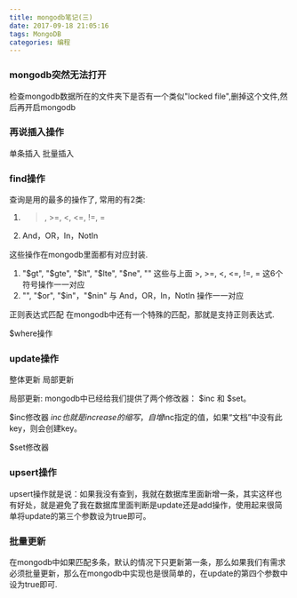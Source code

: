 ```yaml
---
title: mongodb笔记(三)
date: 2017-09-18 21:05:16
tags: MongoDB
categories: 编程
---
```


### mongodb突然无法打开
检查mongodb数据所在的文件夹下是否有一个类似"locked file",删掉这个文件,然后再开启mongodb

### 再说插入操作
单条插入
批量插入

### find操作
查询是用的最多的操作了, 常用的有2类:
1. >, >=, <, <=, !=, =
2. And，OR，In，NotIn

这些操作在mongodb里面都有对应封装.
1. "$gt", "$gte", "$lt", "$lte", "$ne", "" 
这些与上面 >, >=, <, <=, !=, = 这6个符号操作一一对应
2. "", "$or", "$in"，"$nin"
与 And，OR，In，NotIn 操作一一对应

正则表达式匹配
在mongodb中还有一个特殊的匹配，那就是支持正则表达式.

$where操作

### update操作
整体更新
局部更新

局部更新:
mongodb中已经给我们提供了两个修改器： $inc 和 $set。

$inc修改器
$inc也就是increase的缩写，自增$inc指定的值，如果“文档”中没有此key，则会创建key。

$set修改器


### upsert操作
upsert操作就是说：如果我没有查到，我就在数据库里面新增一条，其实这样也有好处，就是避免了我在数据库里面判断是update还是add操作，使用起来很简单将update的第三个参数设为true即可。

### 批量更新
在mongodb中如果匹配多条，默认的情况下只更新第一条，那么如果我们有需求必须批量更新，那么在mongodb中实现也是很简单的，在update的第四个参数中设为true即可.